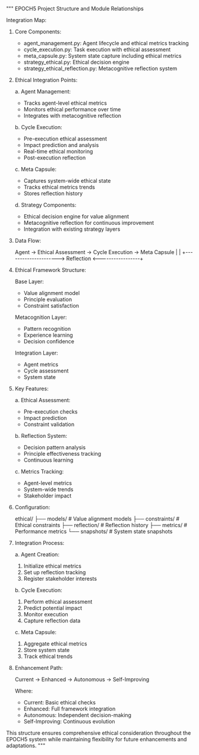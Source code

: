 """
EPOCH5 Project Structure and Module Relationships

Integration Map:

1. Core Components:
   - agent_management.py: Agent lifecycle and ethical metrics tracking
   - cycle_execution.py: Task execution with ethical assessment
   - meta_capsule.py: System state capture including ethical metrics
   - strategy_ethical.py: Ethical decision engine
   - strategy_ethical_reflection.py: Metacognitive reflection system

2. Ethical Integration Points:
   
   a. Agent Management:
      - Tracks agent-level ethical metrics
      - Monitors ethical performance over time
      - Integrates with metacognitive reflection
   
   b. Cycle Execution:
      - Pre-execution ethical assessment
      - Impact prediction and analysis
      - Real-time ethical monitoring
      - Post-execution reflection
   
   c. Meta Capsule:
      - Captures system-wide ethical state
      - Tracks ethical metrics trends
      - Stores reflection history
   
   d. Strategy Components:
      - Ethical decision engine for value alignment
      - Metacognitive reflection for continuous improvement
      - Integration with existing strategy layers

3. Data Flow:
   
   Agent -> Ethical Assessment -> Cycle Execution -> Meta Capsule
   |                                                    |
   +---------------------> Reflection <-----------------+

4. Ethical Framework Structure:

   Base Layer:
   - Value alignment model
   - Principle evaluation
   - Constraint satisfaction
   
   Metacognition Layer:
   - Pattern recognition
   - Experience learning
   - Decision confidence
   
   Integration Layer:
   - Agent metrics
   - Cycle assessment
   - System state

5. Key Features:

   a. Ethical Assessment:
      - Pre-execution checks
      - Impact prediction
      - Constraint validation
      
   b. Reflection System:
      - Decision pattern analysis
      - Principle effectiveness tracking
      - Continuous learning
      
   c. Metrics Tracking:
      - Agent-level metrics
      - System-wide trends
      - Stakeholder impact

6. Configuration:

   ethical/
   ├── models/           # Value alignment models
   ├── constraints/      # Ethical constraints
   ├── reflection/       # Reflection history
   ├── metrics/         # Performance metrics
   └── snapshots/       # System state snapshots

7. Integration Process:

   a. Agent Creation:
      1. Initialize ethical metrics
      2. Set up reflection tracking
      3. Register stakeholder interests
   
   b. Cycle Execution:
      1. Perform ethical assessment
      2. Predict potential impact
      3. Monitor execution
      4. Capture reflection data
   
   c. Meta Capsule:
      1. Aggregate ethical metrics
      2. Store system state
      3. Track ethical trends

8. Enhancement Path:

   Current -> Enhanced -> Autonomous -> Self-Improving

   Where:
   - Current: Basic ethical checks
   - Enhanced: Full framework integration
   - Autonomous: Independent decision-making
   - Self-Improving: Continuous evolution

This structure ensures comprehensive ethical consideration
throughout the EPOCH5 system while maintaining flexibility
for future enhancements and adaptations.
"""

